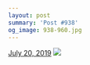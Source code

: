 ```yaml
---
layout: post
summary: 'Post #938'
og_image: 938-960.jpg
---
```


<p>
  <time>
    <a href="/938">July 20, 2019</a>
  </time>
  <a href="/938">
    <img src="{{ site.assets_url }}/938-480.jpg" srcset="{{ site.assets_url }}/938-240.jpg 240w, {{ site.assets_url }}/938-480.jpg 480w, {{ site.assets_url }}/938-720.jpg 720w, {{ site.assets_url }}/938-960.jpg 960w" sizes="(min-width: 700px) 50vw, calc(100vw - 2rem)" />
  </a>
</p>
